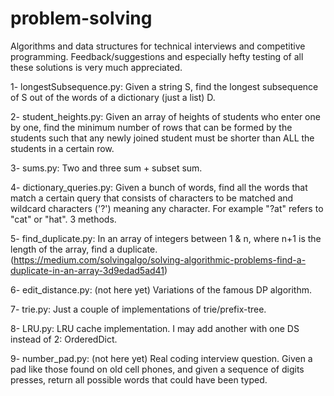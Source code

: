 # problem-solving
Algorithms and data structures for technical interviews and competitive programming.
Feedback/suggestions and especially hefty testing of all these solutions is very much appreciated.

1- longestSubsequence.py: Given a string S, find the longest subsequence of S out of the words of a dictionary (just a list) D.

2- student_heights.py: Given an array of heights of students who enter one by one, find the minimum number of rows that can be formed by the students such that any newly joined student must be shorter than ALL the students in a certain row.

3- sums.py: Two and three sum + subset sum.

4- dictionary_queries.py: Given a bunch of words, find all the words that match a certain query that consists of characters to be matched and wildcard characters ('?') meaning any character. For example "?at" refers to "cat" or "hat". 3 methods.

5- find_duplicate.py: In an array of integers between 1 & n, where n+1 is the length of the array, find a duplicate. (https://medium.com/solvingalgo/solving-algorithmic-problems-find-a-duplicate-in-an-array-3d9edad5ad41)

6- edit_distance.py: (not here yet) Variations of the famous DP algorithm.

7- trie.py: Just a couple of implementations of trie/prefix-tree.

8- LRU.py: LRU cache implementation. I may add another with one DS instead of 2: OrderedDict.

9- number_pad.py: (not here yet) Real coding interview question. Given a pad like those found on old cell phones, and given a sequence of digits presses, return all possible words that could have been typed.